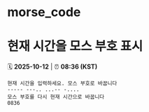 # morse_code
# 현재 시간을 모스 부호 표시
<!-- MORSE_TIME_START -->
🗓️ **2025-10-12** | ⏰ **08:36 (KST)**

```
현재 시간을 입력하세요. 모스 부호로 바꿉니다
----- ---.. ...-- -....
모스 부호를 다시 현재 시간으로 바꿉니다
0836
```
<!-- MORSE_TIME_END -->
